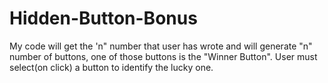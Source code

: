 # Hidden-Button-Bonus
My code will get the 'n" number that user has wrote and will generate "n" number of buttons, one of those buttons is the "Winner Button". User must select(on click) a button to identify the lucky one.
